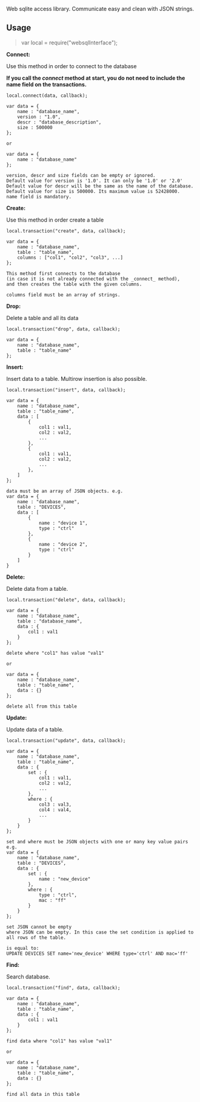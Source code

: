Web sqlite access library. Communicate easy and clean with JSON strings.
    
## Usage
 
> var local = require("websqlInterface");
 
**Connect:**

Use this method in order to connect to the database

**If you call the _connect_ method at start, 
you do not need to include the name field on the transactions.**
 
    local.connect(data, callback);
 
    var data = {
        name : "database_name",
        version : "1.0",
        descr : "database_description",
        size : 500000
    };
 
    or
 
    var data = {
        name : "database_name"
    };
 
    version, descr and size fields can be empty or ignored.
    Default value for version is '1.0'. It can only be '1.0' or '2.0'
    Default value for descr will be the same as the name of the database.
    Default value for size is 500000. Its maximum value is 52428000.
    name field is mandatory.
  
**Create:**

Use this method in order create a table

    local.transaction("create", data, callback);  
 
    var data = {
        name : "database_name",
        table : "table_name",
        columns : ["col1", "col2", "col3", ...]
    };

    This method first connects to the database 
    (in case it is not already connected with the _connect_ method),
    and then creates the table with the given columns.

    columns field must be an array of strings.
 
**Drop:**

Delete a table and all its data
 
    local.transaction("drop", data, callback);  

    var data = {
        name : "database_name",
        table : "table_name"
    };

**Insert:**

Insert data to a table. Multirow insertion is also possible.

    local.transaction("insert", data, callback);    

    var data = {
        name : "database_name",
        table : "table_name",
        data : [
            {
                col1 : val1,
                col2 : val2,
                ...
            },
            {
                col1 : val1,
                col2 : val2,
                ...
            },
        ]  
    };

    data must be an array of JSON objects. e.g.
    var data = {
        name : "database_name",
        table : "DEVICES",
        data : [
            {
                name : "device 1",
                type : "ctrl"
            },
            {
                name : "device 2",
                type : "ctrl"
            }
        ]
    }

**Delete:**

Delete data from a table.

    local.transaction("delete", data, callback);

    var data = {
        name : "database_name",
        table : "database_name",
        data : {
            col1 : val1
        }
    };

    delete where "col1" has value "val1"

    or

    var data = {
        name : "database_name",
        table : "table_name",
        data : {}
    };

    delete all from this table

**Update:**

Update data of a table.

    local.transaction("update", data, callback);

    var data = {
        name : "database_name",
        table : "table_name",
        data : {
            set : {
                col1 : val1,
                col2 : val2,
                ...
            },
            where : {
                col3 : val3,
                col4 : val4,
                ...
            }
        }
    };

    set and where must be JSON objects with one or many key value pairs
    e.g.
    var data = {
        name : "database_name",
        table : "DEVICES",
        data : {
            set : {
                name : "new_device"
            },
            where : {
                type : "ctrl",
                mac : "ff"
            }
        }
    };

    set JSON cannot be empty
    where JSON can be empty. In this case the set condition is applied to all rows of the table.

    is equal to:
    UPDATE DEVICES SET name='new_device' WHERE type='ctrl' AND mac='ff'

**Find:**

Search database.

    local.transaction("find", data, callback);

    var data = {
        name : "database_name",
        table : "table_name",
        data : {
            col1 : val1
        }
    };

    find data where "col1" has value "val1"

    or

    var data = {
        name : "database_name",
        table : "table_name",
        data : {}
    };

    find all data in this table
